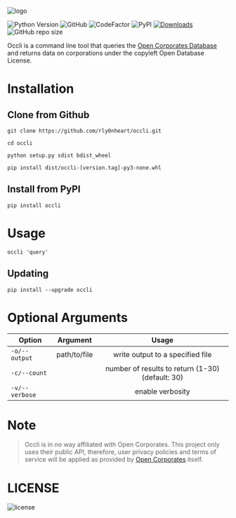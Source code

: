 ![logo](https://user-images.githubusercontent.com/74001397/176042400-fe48a5ca-d6fd-4aa6-b6ea-0b9fabee9262.png)

![Python Version](https://img.shields.io/badge/python-3.x-blue?style=flat&logo=python)
![GitHub](https://img.shields.io/github/license/rly0nheart/occli?style=flat)
![CodeFactor](https://www.codefactor.io/repository/github/rly0nheart/occli/badge)
![PyPI](https://img.shields.io/pypi/v/occli?style=flat&logo=pypi)
[![Downloads](https://static.pepy.tech/personalized-badge/occli?period=total&units=none&left_color=grey&right_color=yellowgreen&left_text=downloads)](https://pepy.tech/project/occli)
![GitHub repo size](https://img.shields.io/github/repo-size/rly0nheart/occli?style=flat&logo=github)

Occli is a command line tool that queries the [Open Corporates Database](https://opencorporates.com) and returns data on corporations under the copyleft Open Database License.

# Installation
## Clone from Github
```
git clone https://github.com/rly0nheart/occli.git
```

```
cd occli
```

```
python setup.py sdist bdist_wheel
```

```
pip install dist/occli-[version.tag]-py3-none.whl
```

## Install from PyPI
```
pip install occli
```

# Usage
```
occli 'query'
```
## Updating
```
pip install --upgrade occli
```

# Optional Arguments
| Option         | Argument | Usage|
| ------------- |:----------------------:|:---------:|
| ``-o/--output``      |   path/to/file |  write output to a specified file  |
| ``-c/--count``  |    |  number of results to return (1-30) (default: 30) |
| ``-v/--verbose``  |    |  enable verbosity |

# Note
> Occli is in no way affiliated with Open Corporates. This project only uses their public API, therefore, user privacy policies and terms of service will be applied as provided by [Open Corporates](https://opencorporates.com/legal/user_privacy_policy) itself.

# LICENSE
![license](https://user-images.githubusercontent.com/74001397/137917929-2f2cdb0c-4d1d-4e4b-9f0d-e01589e027b5.png)
